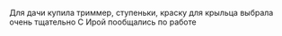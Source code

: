 Для дачи купила триммер, ступеньки, краску для крыльца выбрала очень тщательно
С Ирой пообщались по работе
